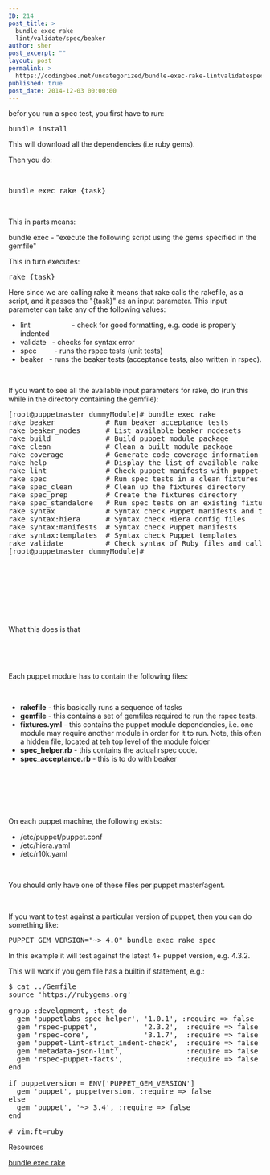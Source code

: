 ```yaml
---
ID: 214
post_title: >
  bundle exec rake
  lint/validate/spec/beaker
author: sher
post_excerpt: ""
layout: post
permalink: >
  https://codingbee.net/uncategorized/bundle-exec-rake-lintvalidatespecbeaker
published: true
post_date: 2014-12-03 00:00:00
---
```

befor you run a spec test, you first have to run:
<pre>bundle install</pre>
This will download all the dependencies (i.e ruby gems).

Then you do:

&nbsp;
<pre>bundle exec rake {task}</pre>
&nbsp;

This in parts means:

bundle exec - "execute the following script using the gems specified in the gemfile"

This in turn executes:
<pre>rake {task}</pre>
Here since we are calling rake it means that rake calls the rakefile, as a script, and it passes the "{task}" as an input parameter. This input parameter can take any of the following values:
<ul>
	<li>lint                     - check for good formatting, e.g. code is properly indented</li>
	<li>validate   - checks for syntax error</li>
	<li>spec         - runs the rspec tests (unit tests)</li>
	<li>beaker   - runs the beaker tests (acceptance tests, also written in rspec).</li>
</ul>
&nbsp;

If you want to see all the available input parameters for rake, do (run this while in the directory containing the gemfile):

<pre>
[root@puppetmaster dummyModule]# bundle exec rake 
rake beaker            # Run beaker acceptance tests
rake beaker_nodes      # List available beaker nodesets
rake build             # Build puppet module package
rake clean             # Clean a built module package
rake coverage          # Generate code coverage information
rake help              # Display the list of available rake tasks
rake lint              # Check puppet manifests with puppet-lint
rake spec              # Run spec tests in a clean fixtures directory
rake spec_clean        # Clean up the fixtures directory
rake spec_prep         # Create the fixtures directory
rake spec_standalone   # Run spec tests on an existing fixtures directory
rake syntax            # Syntax check Puppet manifests and templates
rake syntax:hiera      # Syntax check Hiera config files
rake syntax:manifests  # Syntax check Puppet manifests
rake syntax:templates  # Syntax check Puppet templates
rake validate          # Check syntax of Ruby files and call :syntax
[root@puppetmaster dummyModule]# 
</pre>



&nbsp;

&nbsp;

&nbsp;

&nbsp;

What this does is that

&nbsp;

&nbsp;

Each puppet module has to contain the following files:

&nbsp;
<ul>
	<li><strong>rakefile</strong> - this basically runs a sequence of tasks</li>
	<li><strong>gemfile</strong> - this contains a set of gemfiles required to run the rspec tests.</li>
	<li><strong>fixtures.yml</strong> - this contains the puppet module dependencies, i.e. one module may require another module in order for it to run. Note, this often a hidden file, located at teh top level of the module folder</li>
	<li><strong>spec_helper.rb</strong> - this contains the actual rspec code.</li>
	<li><strong>spec_acceptance.rb</strong> - this is to do with beaker</li>
</ul>
&nbsp;

&nbsp;

&nbsp;

On each puppet machine, the following exists:
<ul>
	<li>/etc/puppet/puppet.conf</li>
	<li>/etc/hiera.yaml</li>
	<li>/etc/r10k.yaml</li>
</ul>
&nbsp;

You should only have one of these files per puppet master/agent.

&nbsp;


If you want to test against a particular version of puppet, then you can do something like:

<pre>PUPPET_GEM_VERSION="~> 4.0" bundle exec rake spec</pre>

In this example it will test against the latest 4+ puppet version, e.g. 4.3.2. 

This will work if you gem file has a builtin if statement, e.g.:


<pre>$ cat ../Gemfile
source 'https://rubygems.org'

group :development, :test do
  gem 'puppetlabs_spec_helper', '1.0.1', :require => false
  gem 'rspec-puppet',           '2.3.2',  :require => false
  gem 'rspec-core',             '3.1.7',  :require => false
  gem 'puppet-lint-strict_indent-check',  :require => false
  gem 'metadata-json-lint',               :require => false
  gem 'rspec-puppet-facts',               :require => false
end

if puppetversion = ENV['PUPPET_GEM_VERSION']
  gem 'puppet', puppetversion, :require => false
else
  gem 'puppet', '~> 3.4', :require => false
end

# vim:ft=ruby
</pre>


Resources

<a href="https://www.google.co.uk/search?q=bundle+exec+rake&amp;ie=utf-8&amp;oe=utf-8&amp;aq=t&amp;rls=org.mozilla:en-GB:official&amp;client=firefox-a&amp;channel=sb&amp;gfe_rd=cr&amp;ei=9iV_VN29EMHH8ge6x4H4DA">bundle exec rake</a>